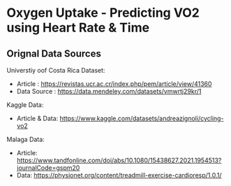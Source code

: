 # Oxygen Uptake - Predicting VO2 using Heart Rate & Time

## Orignal Data Sources
Universtiy oof Costa Rica Dataset:
  - Article : https://revistas.ucr.ac.cr/index.php/pem/article/view/41360 
  - Data Source : https://data.mendeley.com/datasets/vmwrtj29kr/1 

Kaggle Data:
  - Article & Data: https://www.kaggle.com/datasets/andreazignoli/cycling-vo2 

Malaga Data:
  - Article: https://www.tandfonline.com/doi/abs/10.1080/15438627.2021.1954513?journalCode=gspm20 
  - Data: https://physionet.org/content/treadmill-exercise-cardioresp/1.0.1/ 
